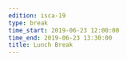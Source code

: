 ```yaml
---
edition: isca-19
type: break
time_start: 2019-06-23 12:00:00
time_end: 2019-06-23 13:30:00
title: Lunch Break
---
```

